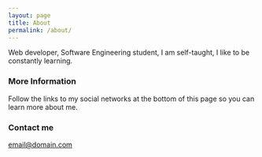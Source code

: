 ```yaml
---
layout: page
title: About
permalink: /about/
---
```


Web developer, Software Engineering student, I am self-taught, I like to be constantly learning.

### More Information

Follow the links to my social networks at the bottom of this page so you can learn more about me.

### Contact me

[email@domain.com](mailto:caauco@hotmail.com)
